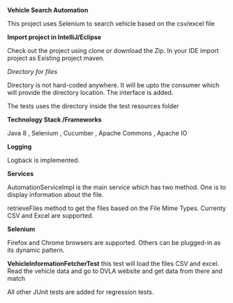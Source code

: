 **Vehicle Search Automation** 

This project uses Selenium to search vehicle based on the csv/excel file

**Import project in IntelliJ/Eclipse**

Check out the project using clone or download the Zip. 
In your IDE import project as Existing project maven.


*Directory for files*

Directory is not hard-coded anywhere. It will be upto the consumer which will provide the directory location. The interface is added.

The tests uses the directory inside the test resources folder


**Technology Stack /Frameworks**

Java 8  ,
Selenium ,
Cucumber ,
Apache Commons ,
Apache IO 

**Logging**

Logback is implemented.

**Services**

AutomationServiceImpl is the main service which has two method. One is to display information about the file.

retrieveFiles method to get the files based on the File Mime Types. Currenty CSV and Excel are supported.


**Selenium**

Firefox and Chrome browsers are supported. Others can be plugged-in as its dynamic pattern.

**VehicleInformationFetcherTest** 
this test will load the files CSV and excel. Read the vehicle data and go to DVLA website and get data from there and match 

All other JUnit tests are added for regression tests.

